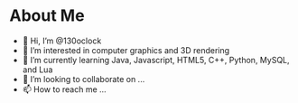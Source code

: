 # About Me
- 👋 Hi, I’m @130oclock
- 👀 I’m interested in computer graphics and 3D rendering
- 🌱 I’m currently learning Java, Javascript, HTML5, C++, Python, MySQL, and Lua
- 💞️ I’m looking to collaborate on ...
- 📫 How to reach me ...

<!---
130oclock/130oclock is a ✨ special ✨ repository because its `README.md` (this file) appears on your GitHub profile.
You can click the Preview link to take a look at your changes.
--->
